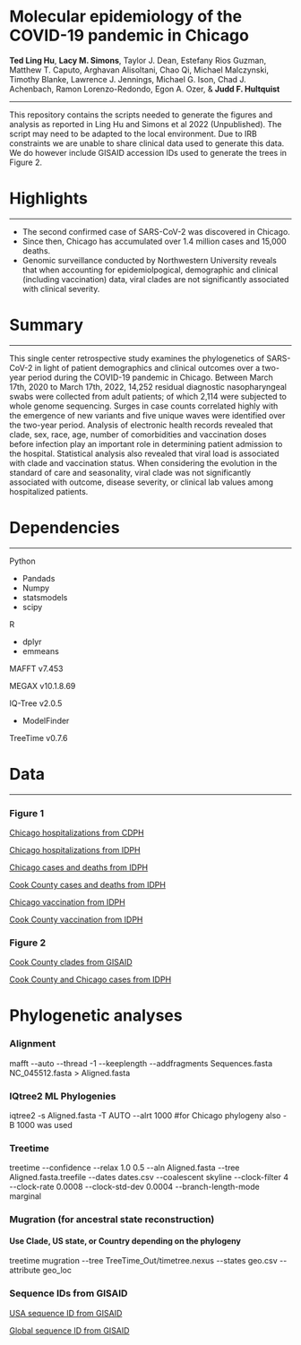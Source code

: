 # Molecular epidemiology of the COVID-19 pandemic in Chicago
<b>Ted Ling Hu</b>, <b>Lacy M. Simons</b>, Taylor J. Dean, Estefany Rios Guzman, Matthew T. Caputo, Arghavan Alisoltani, Chao Qi, Michael Malczynski, Timothy Blanke, Lawrence J. Jennings, Michael G. Ison, Chad J. Achenbach, Ramon Lorenzo-Redondo, Egon A. Ozer, & <b>Judd F. Hultquist</b>

<hr>

This repository contains the scripts needed to generate the figures and analysis as reported in Ling Hu and Simons et al 2022 (Unpublished). The script may need to be adapted to the local environment. Due to IRB constraints we are unable to share clinical data used to generate this data. We do however include GISAID accession IDs used to generate the trees in Figure 2. 


# Highlights
<hr>
<ul>
  <li>The second confirmed case of SARS-CoV-2 was discovered in Chicago. </li>
  <li>Since then, Chicago has accumulated over 1.4 million cases and 15,000 deaths.</li>
  <li>Genomic surveillance conducted by Northwestern University reveals that when accounting for epidemiolpogical, demographic and clinical (including vaccination) data, viral clades are not significantly associated with clinical severity.</li>
</ul>

# Summary
<hr>
This single center retrospective study examines the phylogenetics of SARS-CoV-2 in light of patient demographics and clinical outcomes over a two-year period during the COVID-19 pandemic in Chicago.  Between March 17th, 2020 to March 17th, 2022, 14,252 residual diagnostic nasopharyngeal swabs were collected from adult patients; of which 2,114 were subjected to whole genome sequencing.  Surges in case counts correlated highly with the emergence of new variants and five unique waves were identified over the two-year period. Analysis of electronic health records revealed that clade, sex, race, age, number of comorbidities and vaccination doses before infection play an important role in determining patient admission to the hospital.  Statistical analysis also revealed that viral load is associated with clade and vaccination status.  When considering the evolution in the standard of care and seasonality, viral clade was not significantly associated with outcome, disease severity, or clinical lab values among hospitalized patients.


# Dependencies
<hr>
Python
<ul>
  <li> Pandads </li>
  <li> Numpy </li>
  <li> statsmodels </li>
  <li> scipy </li>
</ul>
R
<ul>
  <li> dplyr </li>
  <li> emmeans </li>
</ul>

MAFFT v7.453

MEGAX v10.1.8.69

IQ-Tree v2.0.5
<ul>
  <li> ModelFinder </li>
</ul>
TreeTime v0.7.6

# Data
<hr>

### Figure 1

<a href="https://github.com/tedlinghu/molecular_epidemiology_covid19_chicago/blob/main/Data/chicago_hosp_cdph.csv">Chicago hospitalizations from CDPH</a> 

<a href="https://github.com/tedlinghu/molecular_epidemiology_covid19_chicago/blob/main/Data/chicago_hosp_idph.csv">Chicago hospitalizations from IDPH</a>

<a href="https://github.com/tedlinghu/molecular_epidemiology_covid19_chicago/blob/main/Data/chicago_cases_test_desths_idph.csv.csv">Chicago cases and deaths from IDPH</a>

<a href="https://github.com/tedlinghu/molecular_epidemiology_covid19_chicago/blob/main/Data/cook_county_cases_test_desths_idph.csv">Cook County cases and deaths from IDPH</a>

<a href="https://github.com/tedlinghu/molecular_epidemiology_covid19_chicago/blob/main/Data/chicago_vax_idph.csv">Chicago vaccination from IDPH</a>

<a href="https://github.com/tedlinghu/molecular_epidemiology_covid19_chicago/blob/main/Data/cook_vax_idph.csv">Cook County vaccination from IDPH</a>

### Figure 2

<a href="https://github.com/tedlinghu/molecular_epidemiology_covid19_chicago/blob/main/Data/cook_county_clades_gisaid.csv">Cook County clades from GISAID</a>

<a href="https://github.com/tedlinghu/molecular_epidemiology_covid19_chicago/blob/main/Data/cook_chicago_cases_idph.csv">Cook County and Chicago cases from IDPH</a>


# Phylogenetic analyses

### Alignment

mafft --auto --thread -1 --keeplength --addfragments Sequences.fasta NC_045512.fasta > Aligned.fasta

### IQtree2 ML Phylogenies

iqtree2 -s Aligned.fasta -T AUTO --alrt 1000 #for Chicago phylogeny also -B 1000 was used

### Treetime

treetime --confidence --relax 1.0 0.5 --aln Aligned.fasta --tree Aligned.fasta.treefile --dates dates.csv --coalescent skyline --clock-filter 4 --clock-rate 0.0008 --clock-std-dev 0.0004 --branch-length-mode marginal

### Mugration (for ancestral state reconstruction)
#### Use Clade, US state, or Country depending on the phylogeny

treetime mugration --tree TreeTime_Out/timetree.nexus --states geo.csv --attribute geo_loc 

### Sequence IDs from GISAID

<a href="https://github.com/tedlinghu/molecular_epidemiology_covid19_chicago/blob/main/Data/usa_sequenceid_gisaid.csv">USA sequence ID from GISAID</a>

<a href="https://github.com/tedlinghu/molecular_epidemiology_covid19_chicago/blob/main/Data/global_sequenceid_gisaid.csv">Global sequence ID from GISAID</a>


